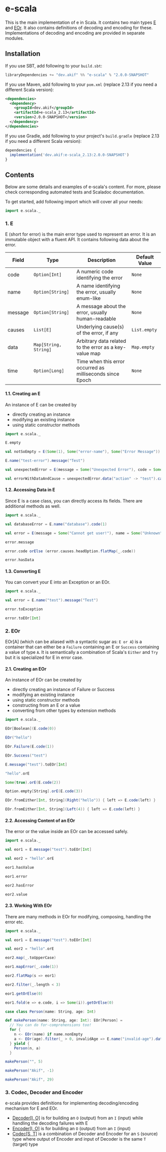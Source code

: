 [//]: # "This file is generated by [mdoc](https://scalameta.org/mdoc). Do not edit it directly as it will be overwritten. Instead edit corresponding file in docs folder."

# e-scala

This is the main implementation of e in Scala. It contains two main types [E](src/main/scala/e/scala/E.scala) and [EOr](src/main/scala/e/scala/EOr.scala). It also contains definitions of decoding and encoding for these. Implementations of decoding and encoding are provided in separate modules.

## Installation

If you use SBT, add following to your `build.sbt`:

```scala
libraryDependencies += "dev.akif" %% "e-scala" % "2.0.0-SNAPSHOT"
```
If you use Maven, add following to your `pom.xml` (replace 2.13 if you need a different Scala version):

```xml
<dependencies>
  <dependency>
    <groupId>dev.akif</groupId>
    <artifactId>e-scala_2.13</artifactId>
    <version>2.0.0-SNAPSHOT</version>
  </dependency>
</dependencies>
```
If you use Gradle, add following to your project's `build.gradle` (replace 2.13 if you need a different Scala version):

```javascript
dependencies {
  implementation('dev.akif:e-scala_2.13:2.0.0-SNAPSHOT')
}
```

## Contents

Below are some details and examples of e-scala's content. For more, please check corresponding automated tests and Scaladoc documentation.

To get started, add following import which will cover all your needs:

```scala
import e.scala._
```

### 1. E

E (short for error) is the main error type used to represent an error. It is an immutable object with a fluent API. It contains following data about the error.

| Field   | Type                  | Description                                               | Default Value |
| ------- | --------------------- | --------------------------------------------------------- | ------------- |
| code    | `Option[Int]`         | A numeric code identifying the error                      | `None`        |
| name    | `Option[String]`      | A name identifying the error, usually enum-like           | `None`        |
| message | `Option[String]`      | A message about the error, usually human-readable         | `None`        |
| causes  | `List[E]`             | Underlying cause(s) of the error, if any                  | `List.empty`  |
| data    | `Map[String, String]` | Arbitrary data related to the error as a key-value map    | `Map.empty`   |
| time    | `Option[Long]`        | Time when this error occurred as milliseconds since Epoch | `None`        |

#### 1.1. Creating an E

An instance of E can be created by

* directly creating an instance
* modifying an existing instance
* using static constructor methods

```scala mdoc:reset:to-string
import e.scala._

E.empty

val notSoEmpty = E(Some(1), Some("error-name"), Some("Error Message"))

E.name("test-error").message("Test")

val unexpectedError = E(message = Some("Unexpected Error"), code = Some(-1)).now

val errorWithDataAndCause = unexpectedError.data("action" -> "test").cause(notSoEmpty)
```

#### 1.2. Accessing Data in E

Since E is a case class, you can directly access its fields. There are additional methods as well.

```scala mdoc:reset:to-string
import e.scala._

val databaseError = E.name("database").code(1)

val error = E(message = Some("Cannot get user!"), name = Some("Unknown")).cause(databaseError)

error.message

error.code orElse (error.causes.headOption.flatMap(_.code))

error.hasData
```

#### 1.3. Converting E

You can convert your E into an Exception or an EOr.

```scala mdoc:reset:to-string
import e.scala._

val error = E.name("test").message("Test")

error.toException

error.toEOr[Int]
```

### 2. EOr

EOr[A] (which can be aliased with a syntactic sugar as: `E or A`) is a container that can either be a `Failure` containing an E or `Success` containing a value of type `A`. It is semantically a combination of Scala's `Either` and `Try` but it is specialized for E in error case.

#### 2.1. Creating an EOr

An instance of EOr can be created by

* directly creating an instance of Failure or Success
* modifying an existing instance
* using static constructor methods
* constructing from an E or a value
* converting from other types by extension methods

```scala mdoc:reset:to-string
import e.scala._

EOr[Boolean](E.code(0))

EOr("hello")

EOr.Failure(E.code(1))

EOr.Success("test")

E.message("test").toEOr[Int]

"hello".orE

Some(true).orE(E.code(2))

Option.empty[String].orE(E.code(3))

EOr.fromEither[Int, String](Right("hello")) { left => E.code(left) }

EOr.fromEither[Int, String](Left(4)) { left => E.code(left) }
```

#### 2.2. Accessing Content of an EOr

The error or the value inside an EOr can be accessed safely.

```scala mdoc:reset:to-string
import e.scala._

val eor1 = E.message("test").toEOr[Int]

val eor2 = "hello".orE

eor1.hasValue

eor1.error

eor2.hasError

eor2.value
```

#### 2.3. Working With EOr

There are many methods in EOr for modifying, composing, handling the error etc.

```scala mdoc:reset:to-string
import e.scala._

val eor1 = E.message("test").toEOr[Int]

val eor2 = "hello".orE

eor2.map(_.toUpperCase)

eor1.mapError(_.code(1))

eor2.flatMap(s => eor1)

eor2.filter(_.length < 3)

eor1.getOrElse(0)

eor1.fold(e => e.code, i => Some(i)).getOrElse(0)

case class Person(name: String, age: Int)

def makePerson(name: String, age: Int): EOr[Person] =
  // You can do for-comprehensions too!
  for {
    n <- EOr(name) if name.nonEmpty
    a <- EOr(age).filter(_ > 0, invalidAge => E.name("invalid-age").data("value" -> invalidAge)) // custom error for filtering
  } yield {
    Person(n, a)
  }

makePerson("", 5)

makePerson("Akif", -1)

makePerson("Akif", 29)
```

### 3. Codec, Decoder and Encoder

e-scala provides definitions for implementing decoding/encoding mechanism for E and EOr.

* [Decoder[I, O]](src/main/scala/e/scala/codec/Decoder.scala) is for building an `O` (output) from an `I` (input) while handling the decoding failures with E
* [Encoder[I, O]](src/main/scala/e/scala/codec/Encoder.scala) is for building an `O` (output) from an `I` (input)
* [Codec[S, T]](src/main/scala/e/scala/codec/Codec.scala) is a combination of Decoder and Encoder for an `S` (source) type where output of Encoder and input of Decoder is the same `T` (target) type